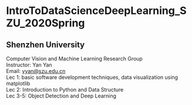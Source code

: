 # IntroToDataScienceDeepLearning_SZU_2020Spring
## Shenzhen University  
Computer Vision and Machine Learning Research Group  
Instructor: Yan Yan  
Email: yyan@szu.edu.cn  
Lec 1: basic software development techniques, data visualization using matplotlib  
Lec 2: Introduction to Python and Data Structure  
Lec 3-5: Object Detection and Deep Learning

